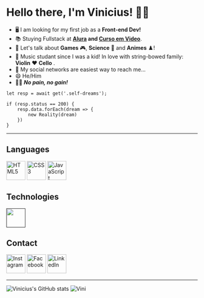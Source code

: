 # Hello there, I'm Vinicius! ✌🏻

- 🖥️ I am looking for my first job as a **Front-end Dev!** 
- 📚 Stuying Fullstack at **[Alura](https://www.alura.com.br/) and [Curso em Video](https://www.cursoemvideo.com/)**.
- 💬 Let's talk about **Games** 🎮, **Science** 🧬 and **Animes** ♟️!
- 🎻 Music studant since I was a kid! In love with string-bowed family: **Violin** ❤️ **Cello** .
- 📧 My social networks are easiest way to reach me...
- 😄 He/Him
- 💪🏻 *__No pain, no gain!__*

```
let resp = await get('.self-dreams');

if (resp.status == 200) {
    resp.data.forEach(dream => {
        new Reality(dream)
    })
}
```
---

## Languages
<a href="https://www.w3schools.com/html/default.asp" title="HTML5" target="_blank"><img src="https://github.com/get-icon/geticon/raw/master/icons/html-5.svg" alt="HTML5" width="50px" height="50px"></a>
<a href="https://developer.mozilla.org/pt-BR/docs/Web/CSS" title="CSS3" target="_blank"><img src="https://github.com/get-icon/geticon/blob/master/icons/css-3.svg" alt="CSS3" width="50px" height="50px"></a>
<a href="https://developer.mozilla.org/pt-BR/docs/Web/JavaScript" title="JavaScript" target="_blank"><img src="https://github.com/get-icon/geticon/blob/master/icons/javascript.svg" alt="JavaScript" width="50px" height="50px"></a>
<!--<a href="https://learn.microsoft.com/pt-br/dotnet/csharp/" title="C#" target="_blank"><img src="https://github.com/get-icon/geticon/blob/master/icons/c-sharp.svg" alt="C#" width="50px" height="50px"></a>
<a href="https://www.typescriptlang.org/docs/handbook/typescript-in-5-minutes.html" title="TypeScript" target="_blank"><img src="https://github.com/get-icon/geticon/blob/master/icons/typescript-icon.svg" alt="TypeScript" width="50px" height="50px"></a>
<a href="https://www.java.com/pt-BR/" title="Java" target="_blank"><img src="https://github.com/get-icon/geticon/blob/master/icons/java.svg" alt="Java" width="50px" height="50px"></a>
<a href="https://www.python.org/doc/" title="Python" target="_blank"><img src="https://github.com/get-icon/geticon/blob/master/icons/python.svg" alt="Python" width="50px" height="50px"></a>-->

<!--## Libraries and Frameworks
<a href="" title="" target="_blank"><img src="https://github.com/get-icon/geticon/blob/master/icons/react.svg" alt="" width="50px" height="50px"></a>
<a href="" title="" target="_blank"><img src="https://github.com/get-icon/geticon/blob/master/icons/wordpress-icon.svg" alt="" width="50px" height="50px"></a>
<a href="" title="" target="_blank"<img src="https://github.com/get-icon/geticon/blob/master/icons/vue.svg" alt="" width="50px" height="50px"></a>
<a href="" title="" target="_blank"><img src="https://github.com/get-icon/geticon/blob/master/icons/nextjs-icon.svg" alt="" width="50px" height="50px"></a>
<a href="" title="" target="_blank"><img src="https://github.com/get-icon/geticon/blob/master/icons/angular-icon.svg" alt="" width="50px" height="50px"></a>
<a href="" title="" target="_blank"><img src="https://github.com/get-icon/geticon/blob/master/icons/svelte-icon.svg" alt="" width="50px" height="50px"></a>
<a href="" title="" target="_blank"><img src="https://github.com/get-icon/geticon/blob/master/icons/bootstrap.svg" alt="" width="50px" height="50px"></a>
<a href="" title="" target="_blank"><img src="https://github.com/get-icon/geticon/blob/master/icons/tailwindcss-icon.svg" alt="" width="50px" height="50px"></a>
<a href="" title="" target="_blank"><img src="https://github.com/get-icon/geticon/blob/master/icons/sass.svg" alt="" width="50px" height="50px"></a>-->

<!--## DB
<a href="" title="" target="_blank"><img src="https://github.com/get-icon/geticon/blob/master/icons/mysql.svg" alt="" width="50px" height="50px"></a>
<a href="" title="" target="_blank"><img src="https://github.com/get-icon/geticon/blob/master/icons/mongodb-icon.svg" alt="" width="50px" height="50px"></a>-->

## Technologies
<a href="" title="" target="_blank"><img src="https://github.com/get-icon/geticon/blob/master/icons/git.svg" alt="" width="50px" height="50px"></a>

## Contact
<a href="https://www.instagram.com/vinicius_duartesd/" title="Instagram" target="_blank"><img src="https://github.com/get-icon/geticon/blob/master/icons/instagram-icon.svg" alt="Instagram" width="50px" height="50px"></a>
<a href="https://www.facebook.com/vinicius.souzaduarte.7?mibextid=ZbWKwL" title="Facebook" target="_blank"><img src="https://github.com/get-icon/geticon/blob/master/icons/facebook.svg" alt="Facebook" width="50px" height="50px"></a>
<a href="https://www.linkedin.com/in/vinicius-de-souza-duarte-57937b192/" title="LinkedIn" target="_blank"><img src="https://github.com/get-icon/geticon/blob/master/icons/linkedin-icon.svg" alt="LinkedIn" width="50px" height="50px"></a>
<!--<a href="" title="" target="_blank"><img src="https://github.com/get-icon/geticon/blob/master/icons/google-gmail.svg" alt="" width="50px" height="50px"></a>-->

---

![Vinicius's GitHub stats](https://github-readme-stats.vercel.app/api?username=ViniCellist&show_icons=true&theme=transparent)
![Vini](https://github-readme-stats.vercel.app/api/top-langs/?username=ViniCellist&layout=donut)
